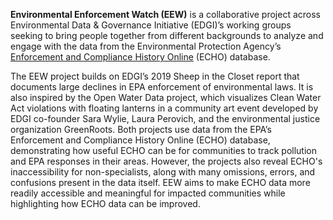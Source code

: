<!--This snippet goes above the main content in `about-content.md` in this folder-->

**Environmental Enforcement Watch (EEW)** is a collaborative project across Environmental Data & Governance Initiative (EDGI)’s working groups seeking to bring people together from different backgrounds to analyze and engage with the data from the Environmental Protection Agency’s <a href="https://echo.epa.gov/" target=_blank >Enforcement and Compliance History Online</a> (ECHO) database.

The EEW project builds on EDGI’s 2019 Sheep in the Closet report that documents large declines in EPA enforcement of environmental laws. It is also inspired by the Open Water Data project, which visualizes Clean Water Act violations with floating lanterns in a community art event developed by EDGI co-founder Sara Wylie, Laura Perovich, and the environmental justice organization GreenRoots. Both projects use data from the EPA’s Enforcement and Compliance History Online (ECHO) database, demonstrating how useful ECHO can be for communities to track pollution and EPA responses in their areas. However, the projects also reveal ECHO's inaccessibility for non-specialists, along with many omissions, errors, and confusions present in the data itself. EEW aims to make ECHO data more readily accessible and meaningful for impacted communities while highlighting how ECHO data can be improved.
